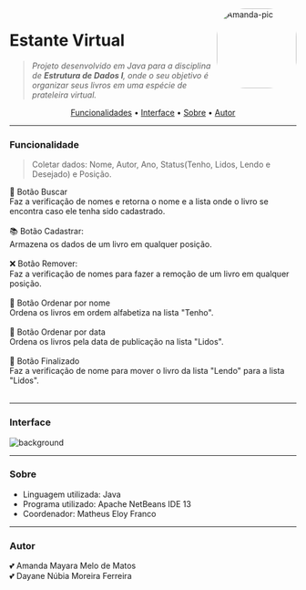 
<img align="right" alt="Amanda-pic" height="140" style="border-radius:50px;" src="https://cdn.discordapp.com/attachments/911689024656273428/989023256180822026/icon.png">

# Estante Virtual
> *Projeto desenvolvido em Java para a disciplina de <b>Estrutura de Dados I</b>, onde o seu objetivo é organizar seus livros em uma espécie de prateleira virtual.*<br>

<p align="center">
 <a href="#funcionalidade">Funcionalidades</a> • 
 <a href="#interface"> Interface</a> • 
 <a href="#sobre">Sobre</a> • 
 <a href="#autor">Autor</a>
</p>

<hr>

<h3 aling="center" <a name="funcionalidade"></a> 
     Funcionalidade
</h3>

> Coletar dados: Nome, Autor, Ano, Status(Tenho, Lidos, Lendo e Desejado) e Posição.<br>

🔳 Botão Buscar<br>
Faz a verificação de nomes e retorna o nome e a lista onde o livro se encontra caso ele tenha sido cadastrado.<br>
<br>
📚 Botão Cadastrar:<br>
Armazena os dados de um livro em qualquer posição.<br> 
<br>
❌ Botão Remover:<br>
Faz a verificação de nomes para fazer a remoção de um livro em qualquer posição.<br>
<br>
🔳 Botão Ordenar por nome<br>
Ordena os livros em ordem alfabetiza na lista "Tenho".<br>
<br>
🔳 Botão Ordenar por data<br>
Ordena os livros pela data de publicação na lista "Lidos".<br>
<br>
🔳 Botão Finalizado<br>
Faz a verificação de nome para mover o livro da lista "Lendo" para a lista "Lidos".<br>
<br>

<hr>

<h3 aling="center" <a name="interface"></a> 
     Interface
</h3>

![background](https://user-images.githubusercontent.com/107783538/174941366-ec389c06-72d1-488d-9bb5-63a2c34ed3e2.jpg)

<hr>

<h3 aling="center" <a name="sobre"></a> 
     Sobre
</h3>

- Linguagem utilizada: Java
- Programa utilizado: Apache NetBeans IDE 13
- Coordenador: Matheus Eloy Franco

<hr>

<h3 aling="center" <a name="autor"></a> 
     Autor
</h3>

💕 Amanda Mayara Melo de Matos<br>
💕 Dayane Núbia Moreira Ferreira<br>
